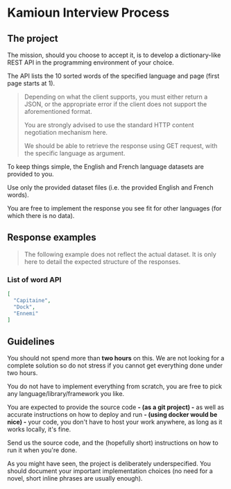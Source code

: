 # Kamioun Interview Process

## The project 

The mission, should you choose to accept it, is to develop a dictionary-like REST API in the programming environment
of your choice.
 
The API lists the 10 sorted words of the specified language and page (first page starts at 1).

>Depending on what the client supports, you must either return a JSON, or the appropriate error if 
the client does not support the aforementioned format. 
>
>You are strongly advised to use the standard HTTP content negotiation mechanism here.
>
>We should be able to retrieve the response using GET request, with the specific language as argument.

To keep things simple, the English and French language datasets are provided to you.

Use only the provided dataset files (i.e. the provided English and French words).

You are free to implement the response you see fit for other languages (for which there is no data).

## Response examples

> The following example does not reflect the actual dataset. It is only here to detail the expected structure of the responses.

### List of word API

```json
[
  "Capitaine",
  "Dock",
  "Ennemi"
]
```

## Guidelines

You should not spend more than **two hours** on this. 
We are not looking for a complete solution so do not stress if you cannot get everything done under two hours.

You do not have to implement everything from scratch, you are free to pick any language/library/framework you like.

You are expected to provide the source code **- (as a git project) -** as well as accurate instructions on how to deploy and run **- (using docker would be nice) -** your code, you don't have to host your work anywhere, as long as it works locally, it's fine. 

Send us the source code, and the (hopefully short) instructions on how to run it when you're done.

As you might have seen, the project is deliberately underspecified.
You should document your important implementation choices (no need for a novel, short inline phrases are usually enough).
